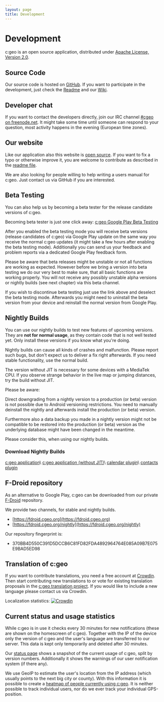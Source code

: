```yaml
---
layout: page
title: Development
---
```


# Development

c:geo is an open source application, distributed under [Apache License, Version 2.0](http://www.apache.org/licenses/LICENSE-2.0).

## Source Code

Our source code is hosted on [GitHub](https://github.com/cgeo/cgeo). If you want to participate in the development, just check the [Readme](https://github.com/cgeo/cgeo/blob/master/README.md) and our [Wiki](https://github.com/cgeo/cgeo/wiki).

## Developer chat

If you want to contact the developers directly, join our IRC channel [#cgeo on freenode.net](https://webchat.freenode.net/?channels=%23cgeo). It might take some time until someone can respond to your question, most activity happens in the evening (European time zones).

## Our website

Like our application also this website is [open source](https://github.com/cgeo/cgeo.github.io). If you want to fix a typo or otherwise improve it, you are welcome to contribute as described in the [readme file](https://github.com/cgeo/cgeo.github.io/blob/master/README.md).

We are also looking for people willing to help writing a users manual for c:geo. Just contact us via GitHub if you are interested.

## Beta Testing

You can also help us by becoming a beta tester for the release candidate versions of c:geo.

Becoming beta tester is just one click away: [c:geo Google Play Beta Testing](https://play.google.com/apps/testing/cgeo.geocaching)

After you enabled the beta testing mode you will receive beta versions (release candidates of c:geo) via Google Play update on the same way you receive the normal c:geo updates (it might take a few hours after enabling the beta testing mode). Additionally you can send us your feedback and problem reports via a dedicated Google Play feedback form.

Please be aware that beta releases might be unstable or not all functions are working as expected. However before we bring a version into beta testing we do our very best to make sure, that all basic functions are working properly.
You will not receive any possibly unstable alpha versions or nightly builds (see next chapter) via this beta channel.

If you wish to discontinue beta testing just use the link above and deselect the beta testing mode.
Afterwards you might need to uninstall the beta version from your device and reinstall the normal version from Google Play.

## Nightly Builds

You can use our nightly builds to test new features of upcoming versions. They are **not for normal usage**, as they contain code that is not well tested yet. Only install these versions if you know what you're doing.

Nightly builds can cause all kinds of crashes and malfunction. Please report such bugs, but don't expect us to deliver a fix right afterwards. If you need stable functionality, use the normal build.

The version without JIT is necessary for some devices with a MediaTek CPU. If you observe strange behavior in the live map or jumping distances, try the build without JIT.

Please be aware:

Direct downgrading from a nightly version to a production (or beta) version is not possible due to Android versioning restrictions. You need to manually deinstall the nightly and afterwards install the production (or beta) version.

Furthermore also a data backup you made in a nightly version might not be compatible to be restored into the production (or beta) version as the underlying database might have been changed in the meantime. 

Please consider this, when using our nightly builds.

### Download Nightly Builds

[c:geo application](http://download.cgeo.org/cgeo-nightly.apk)\\
[c:geo application (without JIT)](http://download.cgeo.org/cgeo-nightly-nojit.apk)\\
[calendar plugin](http://download.cgeo.org/cgeo-calendar-nightly.apk)\\
[contacts plugin](http://download.cgeo.org/cgeo-contacts-nightly.apk)

## F-Droid repository

As an alternative to Google Play, c:geo can be downloaded from our private [F-Droid](https://f-droid.org/) repository.

We provide two channels, for stable and nightly builds.

* [https://fdroid.cgeo.org](https://fdroid.cgeo.org)
* [https://fdroid.cgeo.org/nightly](https://fdroid.cgeo.org/nightly)

Our repository fingerprint is:

* 370BB4D550C391D5DCCB6C81FD82FDA4892964764E085A09B7E075E9BAD5ED98

## Translation of c:geo

If you want to contribute translations, you need a free account at [Crowdin](https://crowdin.com/). Then start contributing new translations to or vote for existing translation proposals in the [c:geo translation project](http://translate.cgeo.org). If you would like to include a new language please contact us via Crowdin.

Localization statistics: [![Crowdin](https://d322cqt584bo4o.cloudfront.net/cgeo/localized.png)](http://translate.cgeo.org)

## Current status and usage statistics

While c:geo is in use it checks every 30 minutes for new notifications (these are shown on the homescreen of c:geo). Together with the IP of the device only the version of c:geo and the user's language are transferred to our server. This data is kept only temporarily and deleted after 30 minutes.

Our [status page](/status.html) shows a snapshot of the current usage of c:geo, split by version numbers. Additionally it shows the warnings of our user notification system (if there any).

We use GeoIP to estimate the user's location from the IP address (which usually points to the next big city or county). With this information it is possible to create a [heatmap of people currently using c:geo](heatmap.html). It is neither possible to track individual users, nor do we ever track your individual GPS-position.
